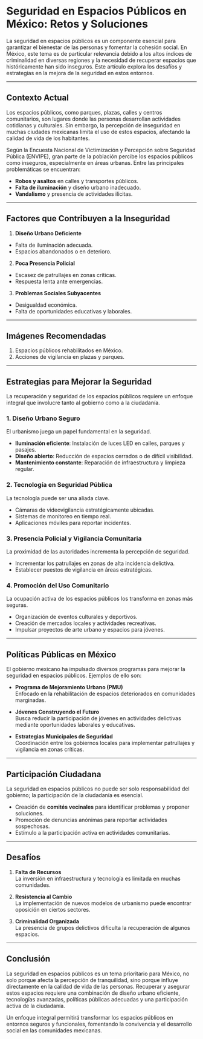 # Seguridad en Espacios Públicos en México: Retos y Soluciones

La seguridad en espacios públicos es un componente esencial para garantizar el bienestar de las personas y fomentar la cohesión social. En México, este tema es de particular relevancia debido a los altos índices de criminalidad en diversas regiones y la necesidad de recuperar espacios que históricamente han sido inseguros. Este artículo explora los desafíos y estrategias en la mejora de la seguridad en estos entornos.

---

## Contexto Actual

Los espacios públicos, como parques, plazas, calles y centros comunitarios, son lugares donde las personas desarrollan actividades cotidianas y culturales. Sin embargo, la percepción de inseguridad en muchas ciudades mexicanas limita el uso de estos espacios, afectando la calidad de vida de los habitantes.

Según la Encuesta Nacional de Victimización y Percepción sobre Seguridad Pública (ENVIPE), gran parte de la población percibe los espacios públicos como inseguros, especialmente en áreas urbanas. Entre las principales problemáticas se encuentran:

- **Robos y asaltos** en calles y transportes públicos.
- **Falta de iluminación** y diseño urbano inadecuado.
- **Vandalismo** y presencia de actividades ilícitas.

---

## Factores que Contribuyen a la Inseguridad

1. **Diseño Urbano Deficiente**

- Falta de iluminación adecuada.
- Espacios abandonados o en deterioro.

2. **Poca Presencia Policial**

- Escasez de patrullajes en zonas críticas.
- Respuesta lenta ante emergencias.

3. **Problemas Sociales Subyacentes**

- Desigualdad económica.
- Falta de oportunidades educativas y laborales.

---

## Imágenes Recomendadas

1. Espacios públicos rehabilitados en México.
2. Acciones de vigilancia en plazas y parques.

---

## Estrategias para Mejorar la Seguridad

La recuperación y seguridad de los espacios públicos requiere un enfoque integral que involucre tanto al gobierno como a la ciudadanía.

### 1. **Diseño Urbano Seguro**

El urbanismo juega un papel fundamental en la seguridad.

- **Iluminación eficiente**: Instalación de luces LED en calles, parques y pasajes.
- **Diseño abierto**: Reducción de espacios cerrados o de difícil visibilidad.
- **Mantenimiento constante**: Reparación de infraestructura y limpieza regular.

### 2. **Tecnología en Seguridad Pública**

La tecnología puede ser una aliada clave.

- Cámaras de videovigilancia estratégicamente ubicadas.
- Sistemas de monitoreo en tiempo real.
- Aplicaciones móviles para reportar incidentes.

### 3. **Presencia Policial y Vigilancia Comunitaria**

La proximidad de las autoridades incrementa la percepción de seguridad.

- Incrementar los patrullajes en zonas de alta incidencia delictiva.
- Establecer puestos de vigilancia en áreas estratégicas.

### 4. **Promoción del Uso Comunitario**

La ocupación activa de los espacios públicos los transforma en zonas más seguras.

- Organización de eventos culturales y deportivos.
- Creación de mercados locales y actividades recreativas.
- Impulsar proyectos de arte urbano y espacios para jóvenes.

---

## Políticas Públicas en México

El gobierno mexicano ha impulsado diversos programas para mejorar la seguridad en espacios públicos. Ejemplos de ello son:

- **Programa de Mejoramiento Urbano (PMU)**  
  Enfocado en la rehabilitación de espacios deteriorados en comunidades marginadas.

- **Jóvenes Construyendo el Futuro**  
  Busca reducir la participación de jóvenes en actividades delictivas mediante oportunidades laborales y educativas.

- **Estrategias Municipales de Seguridad**  
  Coordinación entre los gobiernos locales para implementar patrullajes y vigilancia en zonas críticas.

---

## Participación Ciudadana

La seguridad en espacios públicos no puede ser solo responsabilidad del gobierno; la participación de la ciudadanía es esencial.

- Creación de **comités vecinales** para identificar problemas y proponer soluciones.
- Promoción de denuncias anónimas para reportar actividades sospechosas.
- Estímulo a la participación activa en actividades comunitarias.

---

## Desafíos

1. **Falta de Recursos**  
   La inversión en infraestructura y tecnología es limitada en muchas comunidades.

2. **Resistencia al Cambio**  
   La implementación de nuevos modelos de urbanismo puede encontrar oposición en ciertos sectores.

3. **Criminalidad Organizada**  
   La presencia de grupos delictivos dificulta la recuperación de algunos espacios.

---

## Conclusión

La seguridad en espacios públicos es un tema prioritario para México, no solo porque afecta la percepción de tranquilidad, sino porque influye directamente en la calidad de vida de las personas. Recuperar y asegurar estos espacios requiere una combinación de diseño urbano eficiente, tecnologías avanzadas, políticas públicas adecuadas y una participación activa de la ciudadanía.

Un enfoque integral permitirá transformar los espacios públicos en entornos seguros y funcionales, fomentando la convivencia y el desarrollo social en las comunidades mexicanas.
